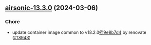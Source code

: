 

## [airsonic-13.3.0](https://github.com/truecharts/charts/compare/airsonic-13.2.3...airsonic-13.3.0) (2024-03-06)

### Chore



- update container image common to v18.2.0[@9e8b7d4](https://github.com/9e8b7d4) by renovate ([#18943](https://github.com/truecharts/charts/issues/18943))